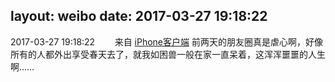layout: weibo
date: 2017-03-27 19:18:22
---
2017-03-27 19:18:22  &nbsp;&nbsp;&nbsp;&nbsp;&nbsp;&nbsp; 来自 <a href="http://app.weibo.com/t/feed/9ksdit" rel="nofollow">iPhone客户端</a>
前两天的朋友圈真是虐心啊，好像所有的人都外出享受春天去了，就我如困兽一般在家一直呆着，这浑浑噩噩的人生啊…… ​​​
